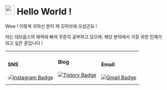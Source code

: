 <h1><img src="https://slackmojis.com/emojis/10521-meow_code/download" width="30"/> Hello World ! </h1>
<p>Wow ! 이렇게 귀하신 분이 제 깃허브에 오셨군요 ! 
<p> 저는 데브옵스의 매력에 빠져 꾸준히 공부하고 있으며, 해당 분야에서 가장 귀한 인재가 되고 싶은 훈입니다 !

<table>
  <tr>
    <td>
<h4>SNS</h4>
<a href="https://www.instagram.com/ho.o_ny/"><img src="https://img.shields.io/badge/-ho.o_ny-%23E4405F?style=flat-square&amp;logo=instagram&amp;logoColor=white" alt="Instagram Badge" style="border-radius: 10px;"></a>
    </td>
<td>
  <h4>Blog</h4>

[![Tistory Badge](https://img.shields.io/badge/-Tistory-000000?style=flat-square&logo=tistory&logoColor=white&link=https://hoongraphy.tistory.com/)](https://hoongraphy.tistory.com/)
    </td>
<td>
  <h4>Email</h4>
<a href="mailto:mase306.devops@gmail.com"><img src="https://img.shields.io/badge/-Gmail-EA4335?logo=gmail&logoColor=white" alt="Gmail Badge"></a>
</td>

<!-- ![Anurag's GitHub stats](https://github-readme-stats.vercel.app/api?username=DevOpsHoony&show_icons=true&theme=radical) -->


